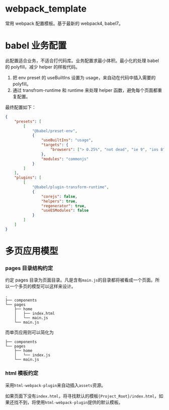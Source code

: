 # webpack_template
常用 webpack 配置模板。基于最新的 webpack4, babel7。

# babel 业务配置

此配置适合业务，不适合打代码库。业务配置求最小体积。最小化的处理 babel 的 polyfill，减少 helper 的样板代码。

1. 把 env preset 的 useBuiltIns 设置为 usage，来自动在代码中插入需要的 polyfill。
2. 通过 transfrom-runtime 和 runtime 来处理 helper 函数，避免每个页面都重复配置。

最终配置如下：
```json
{
    "presets": [
        [
            "@babel/preset-env",
            {
                "useBuiltIns": "usage",
                "targets": {
                    "browsers": ["> 0.25%", "not dead", "ie 9", "ios 8", "android 4.4"]
                },
                "modules": "commonjs"
            }
        ]
    ],
    "plugins": [
        [
            "@babel/plugin-transform-runtime",
            {
                "corejs": false,
                "helpers": true,
                "regenerator": true,
                "useESModules": false
            }
        ]
    ]
}

```

# 多页应用模型

### pages 目录结构约定
约定 pages 目录为页面目录。凡是含有`main.js`的目录都将被看成一个页面。所以一个多页的模型可以这样来设计。

```
.
├── components
└── pages
    ├── home
    │   ├── index.html
    │   └── main.js
    └── main.js
```

而单页应用则可以简化为

```
├── components
└── pages
    ├── home
    │   └── index.js
    └── main.js
```

### html 模板约定

采用`html-webpack-plugin`来自动插入`assets`资源。

如果页面下没有`index.html`，将寻找默认的模板`{Project_Root}/index.html`，如果还找不到，将使用`html-webpack-plugin`提供的默认模板。

